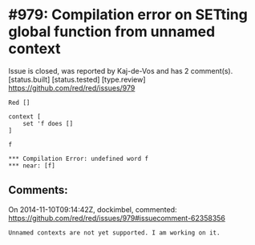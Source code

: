 
#979: Compilation error on SETting global function from unnamed context
================================================================================
Issue is closed, was reported by Kaj-de-Vos and has 2 comment(s).
[status.built] [status.tested] [type.review]
<https://github.com/red/red/issues/979>

```
Red []

context [
    set 'f does []
]

f
```

```
*** Compilation Error: undefined word f 
*** near: [f]
```



Comments:
--------------------------------------------------------------------------------

On 2014-11-10T09:14:42Z, dockimbel, commented:
<https://github.com/red/red/issues/979#issuecomment-62358356>

    Unnamed contexts are not yet supported. I am working on it.

